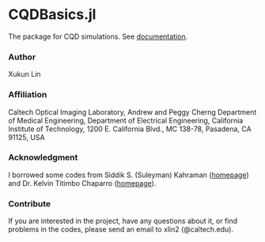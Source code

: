 # CQDBasics.jl

The package for CQD simulations. See [documentation](https://xk-lin.github.io/CQDBasics.jl).

### Author

Xukun Lin

### Affiliation

Caltech Optical Imaging Laboratory, Andrew and Peggy Cherng Department of Medical Engineering, Department of Electrical Engineering, California Institute of Technology, 1200 E. California Blvd., MC 138-78, Pasadena, CA 91125, USA

### Acknowledgment
I borrowed some codes from Siddik S. (Suleyman) Kahraman ([homepage](https://github.com/SSuleymanKahraman)) and Dr. Kelvin Titimbo Chaparro ([homepage](https://github.com/ktitimbo)).

### Contribute
If you are interested in the project, have any questions about it, or find problems in the codes, please send an email to xlin2 (@caltech.edu).